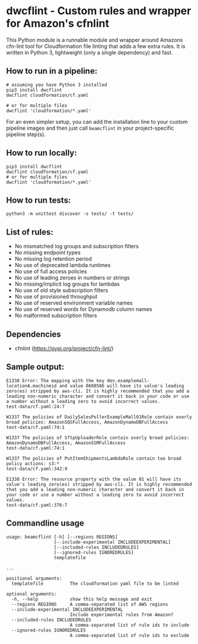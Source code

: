 # dwcflint - Custom rules and wrapper for Amazon's cfnlint

This Python module is a runnable module and wrapper around Amazons cfn-lint tool for Cloudformation file linting that
adds a few extra rules. It is written in Python 3, lightweight (only a single dependency) and fast.

## How to run in a pipeline:

    # assuming you have Python 3 installed
    pip3 install dwcflint
    dwcflint cloudformation/cf.yaml
    
    # or for multiple files
    dwcflint 'cloudformation/*.yaml'

For an even simpler setup, you can add the installation line to your custom pipeline images and then just call `beamcflint` in your project-specific pipeline step(s).

## How to run locally:

    pip3 install dwcflint
    dwcflint cloudformation/cf.yaml
    # or for multiple files
    dwcflint 'cloudformation/*.yaml'

## How to run tests:

    python3 -m unittest discover -s tests/ -t tests/

## List of rules:

- No mismatched log groups and subscription filters
- No missing endpoint types
- No missing log retention period
- No use of deprecated lambda runtimes
- No use of full access policies
- No use of leading zeroes in numbers or strings
- No missing/implicit log groups for lambdas
- No use of old style subscription filters
- No use of provisioned throughput
- No use of reserved environment variable names
- No use of reserved words for Dynamodb column names
- No malformed subscription filters

## Dependencies

- cfnlint (https://pypi.org/project/cfn-lint/)

## Sample output:

    E1338 Error: The mapping with the key dev.examplemall-locationA.machineid and value 0600586 will have its value's leading zero(es) stripped by aws-cli. It is highly recommended that you add a leading non-numeric character and convert it back in your code or use a number without a leading zero to avoid incorrect values.
    test-data/cf.yaml:24:7
    
    W1337 The policies of DailySalesPollerExampleMall01Role contain overly broad policies: AmazonSQSFullAccess, AmazonDynamoDBFullAccess
    test-data/cf.yaml:74:1
    
    W1337 The policies of SftpUploaderRole contain overly broad policies: AmazonDynamoDBFullAccess, AmazonSSMFullAccess
    test-data/cf.yaml:74:1
    
    W1337 The policies of PutItemShipmentsLambdaRole contain too broad policy actions: s3:*
    test-data/cf.yaml:342:9
    
    E1338 Error: The resource property with the value 01 will have its value's leading zero(es) stripped by aws-cli. It is highly recommended that you add a leading non-numeric character and convert it back in your code or use a number without a leading zero to avoid incorrect values.
    test-data/cf.yaml:376:7

## Commandline usage

    usage: beamcflint [-h] [--regions REGIONS]
                      [--include-experimental INCLUDEEXPERIMENTAL]
                      [--included-rules INCLUDEDRULES]
                      [--ignored-rules IGNOREDRULES]
                      templatefile

    ...

    positional arguments:
      templatefile          The cloudformation yaml file to be linted

    optional arguments:
      -h, --help            show this help message and exit
      --regions REGIONS     A comma-separated list of AWS regions
      --include-experimental INCLUDEEXPERIMENTAL
                            Include experimental rules from Amazon?
      --included-rules INCLUDEDRULES
                            A comma-separated list of rule ids to include
      --ignored-rules IGNOREDRULES
                            A comma-separated list of rule ids to exclude
